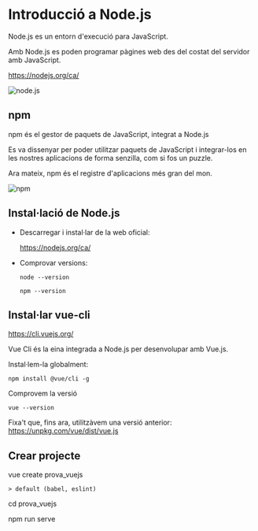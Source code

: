 Introducció a Node.js
=====================

Node.js es un entorn d'execució para JavaScript.

Amb Node.js es poden programar pàgines web des del costat del servidor amb JavaScript.

https://nodejs.org/ca/

![node.js](https://upload.wikimedia.org/wikipedia/commons/thumb/d/d9/Node.js_logo.svg/1280px-Node.js_logo.svg.png)

npm
---

npm és el gestor de paquets de JavaScript, integrat a Node.js

Es va dissenyar per poder utilitzar paquets de JavaScript i integrar-los en les nostres aplicacions de forma senzilla, com si fos un puzzle.

Ara mateix, npm és el registre d'aplicacions més gran del mon.

![npm](https://upload.wikimedia.org/wikipedia/commons/thumb/d/db/Npm-logo.svg/1200px-Npm-logo.svg.png)

Instal·lació de Node.js
----------------------

* Descarregar i instal·lar de la web oficial:

  https://nodejs.org/ca/

* Comprovar versions:

  ```
  node --version

  npm --version
  ```

Instal·lar vue-cli
------------------

https://cli.vuejs.org/

Vue Cli és la eina integrada a Node.js per desenvolupar amb Vue.js.

Instal·lem-la globalment:

```
npm install @vue/cli -g
```

Comprovem la versió

```
vue --version
```

Fixa't que, fins ara, utilitzàvem una versió anterior: https://unpkg.com/vue/dist/vue.js

Crear projecte
--------------

vue create prova_vuejs

```
> default (babel, eslint)
```

cd prova_vuejs

npm run serve


